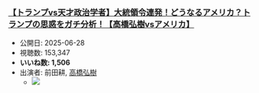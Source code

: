 ### [【トランプvs天才政治学者】大統領令連発！どうなるアメリカ？トランプの思惑をガチ分析！【高橋弘樹vsアメリカ】](https://www.youtube.com/watch?v=kvKvHxA3Ivk)
-   公開日: 2025-06-28
-   視聴数: 153,347
-   **いいね数: 1,506**
-   出演者: 前田耕, [高橋弘樹](/rehacq_fan/people/高橋弘樹 "wikilink")
    - [![](https://img.youtube.com/vi/kvKvHxA3Ivk/hqdefault.jpg)](https://www.youtube.com/watch?v=kvKvHxA3Ivk)
